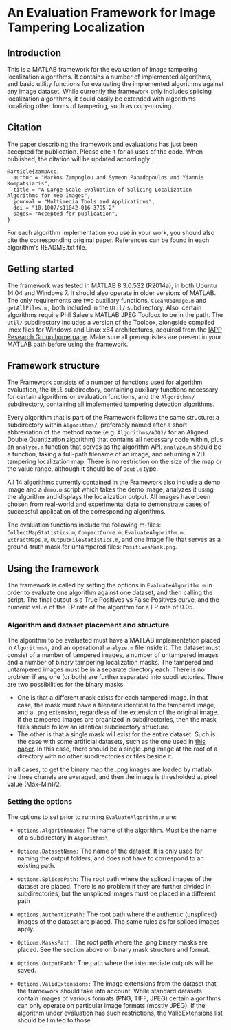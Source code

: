 # An Evaluation Framework for Image Tampering Localization 

## Introduction

This is a MATLAB framework for the evaluation of image tampering localization algorithms. It contains a number of implemented algorithms, and basic utility functions for evaluating the implemented algorithms against any image dataset. While currently the framework only includes splicing localization algorithms, it could easily be extended with algorithms localizing other forms of tampering, such as copy-moving.

## Citation

The paper describing the framework and evaluations has just been accepted for publication. Please cite it for all uses of the code.  When published, the citation will be updated accordingly:

    @article{zampAcc,
      author = "Markos Zampoglou and Symeon Papadopoulos and Yiannis Kompatsiaris",
      title = "A Large-Scale Evaluation of Splicing Localization Algorithms for Web Images",
      journal = "Multimedia Tools and Applications",
      doi = "10.1007/s11042-016-3795-2"
      pages= "Accepted for publication",
    }

For each algorithm implementation you use in your work, you should also cite the corresponding original paper. References can be found in each algorithm's README.txt file.

## Getting started

The framework was tested in MATLAB 8.3.0.532 (R2014a), in both Ubuntu 14.04 and Windows 7. It should also operate in older versions of MATLAB. The only requirements are two auxiliary functions, `CleanUpImage.m` and `getAllFiles.m,` both included in the `Util/` subdirectory. Also, certain algorithms require Phil Salee's MATLAB JPEG Toolbox to be in the path. The `Util/` subdirectory includes a version of the Toolbox, alongside compiled .mex files for Windows and Linux x64 architectures, acquired from the [IAPP Research Group home page][]. Make sure all prerequisites are present in your MATLAB path before using the framework.

## Framework structure

The Framework consists of a number of functions used for algorithm evaluation, the `Util` subdirectory, containing auxiliary functions necessary for certain algorithms or evaluation functions, and the `Algorithms/` subdirectory, containing all implemented tampering detection algorithms.

Every algorithm that is part of the Framework follows the same structure: a subdirectory within `Algorithms/`, preferably named after a short abbreviation of the method name (e.g. `Algorithms/ADQ1/` for an Aligned Double Quantization algorithm) that contains all necessary code within, plus an `analyze.m` function that serves as the algorithm API. `analyze.m` should be a function, taking a full-path filename of an image, and returning a 2D tampering localization map. There is no restriction on the size of the map or the value range, although it should be of `Double` type. 

All 14 algorithms currently contained in the Framework also include a demo image and a `demo.m` script which takes the demo image, analyzes it using the algorithm and displays the localization output. All images have been chosen from real-world and experimental data to demonstrate cases of successful application of the corresponding algorithms.

The evaluation functions include the following m-files: `CollectMapStatistics.m`, `CompactCurve.m`, `EvaluateAlgorithm.m`, `ExtractMaps.m`, `OutputFileStatistics.m`, and one image file that serves as a ground-truth mask for untampered files: `PositivesMask.png`.

## Using the framework

The framework is called by setting the options in `EvaluateAlgorithm.m` in order to evaluate one algorithm against one dataset, and then calling the script. The final output is a True Positives vs False Positives curve, and the numeric value of the TP rate of the algorithm for a FP rate of 0.05.

### Algorithm and dataset placement and structure

The algorithm to be evaluated must have a MATLAB implementation placed in `Algorithms\`, and an operational `analyze.m` file inside it. The dataset must consist of a number of tampered images, a number of untampered images and a number of binary tampering localization masks. The tampered and untampered images must be in a separate directory each. There is no problem if any one (or both) are further separated into subdirectories. There are two possibilities for the binary masks. 

  * One is that a different mask exists for each tampered image. In that case, the mask must have a filename identical to the tampered image, and a `.png` extension, regardless of the extension of the original image. If the tampered images are organized in subdirectories, then the mask files should follow an identical subdirectory structure. 
  * The other is that a single mask will exist for the entire dataset. Such is the case with some artificial datasets, such as the one used in [this paper]. In this case, there should be a single .png image at the root of a directory with no other subdirectories or files beside it.

In all cases, to get the binary map the .png images are loaded by matlab, the three chanels are averaged, and then the image is thresholded at pixel value (Max-Min)/2.

### Setting the options

The options to set prior to running `EvaluateAlgorithm.m` are:

* `Options.AlgorithmName:` The name of the algorithm. Must be the name of a subdirectory in `Algorithms\`
* `Options.DatasetName:` The name of the dataset. It is only used for naming the output folders, and does not have to correspond to an existing path.
* `Options.SplicedPath:` The root path where the spliced images of the dataset are placed. There is no problem if they are further divided in subdirectories, but the unspliced images must be placed in a different path
* `Options.AuthenticPath:` The root path where the authentic (unspliced) images of the dataset are placed. The same rules as for spliced images apply.
* `Options.MasksPath:` The root path where the .png binary masks are placed. See the section above on binary mask structure and format.
* `Options.OutputPath:` The path where the intermediate outputs will be saved.
* `Options.ValidExtensions:` The image extensions from the dataset that the framework should take into account. While standard datasets contain images of various formats (PNG, TIFF, JPEG) certain algorithms can only operate on particular image formats (mostly JPEG). If the algorithm under evaluation has such restrictions, the ValidExtensions list should be limited to those

  [IAPP Research Group home page]:http://lesc.det.unifi.it/en/node/187
  [this paper]:http://ieeexplore.ieee.org/xpl/login.jsp?tp=&arnumber=6470675&url=http%3A%2F%2Fieeexplore.ieee.org%2Fxpls%2Fabs_all.jsp%3Farnumber%3D6470675
